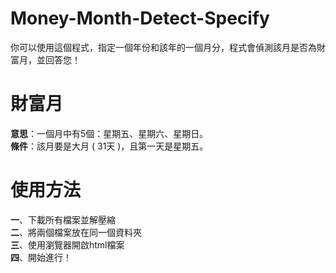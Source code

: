 # Money-Month-Detect-Specify

你可以使用這個程式，指定一個年份和該年的一個月分，程式會偵測該月是否為財富月，並回答您！ 

# 財富月
**意思**：一個月中有5個：星期五、星期六、星期日。  
**條件**：該月要是大月 ( 31天 )，且第一天是星期五。

# 使用方法
**一**、下載所有檔案並解壓縮  
**二**、將兩個檔案放在同一個資料夾  
**三**、使用瀏覽器開啟html檔案  
**四**、開始進行！
